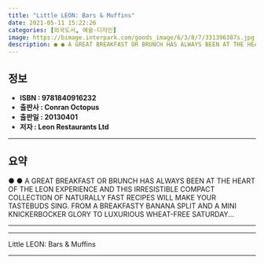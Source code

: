 ```yaml
---
title: "Little LEON: Bars & Muffins"
date: 2021-05-11 15:22:26
categories: [외국도서, 예술-디자인]
image: https://bimage.interpark.com/goods_image/6/3/8/7/331396387s.jpg
description: ● ● A GREAT BREAKFAST OR BRUNCH HAS ALWAYS BEEN AT THE HEART OF THE LEON EXPERIENCE AND THIS IRRESISTIBLE COMPACT COLLECTION OF NATURALLY FAST RECIPES WILL MA
---
```


## **정보**

- **ISBN : 9781840916232**
- **출판사 : Conran Octopus**
- **출판일 : 20130401**
- **저자 : Leon Restaurants Ltd**

------



## **요약**

●  ●  A GREAT BREAKFAST OR BRUNCH HAS ALWAYS BEEN AT THE HEART OF THE LEON EXPERIENCE AND THIS IRRESISTIBLE COMPACT COLLECTION OF NATURALLY FAST RECIPES WILL MAKE YOUR TASTEBUDS SING. FROM A BREAKFASTY BANANA SPLIT AND A MINI KNICKERBOCKER GLORY TO LUXURIOUS WHEAT-FREE SATURDAY... 

------



------


Little LEON: Bars & Muffins 

------


